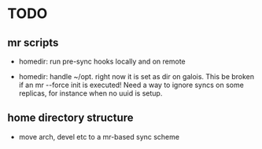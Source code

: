 TODO
====

## mr scripts

* homedir: run pre-sync hooks locally and on remote

* homedir: handle ~/opt. right now it is set as dir on galois. This be broken if an mr
  --force init is executed! Need a way to ignore syncs on some replicas, for instance when
  no uuid is setup.
  



## home directory structure

* move arch, devel etc to a mr-based sync scheme

